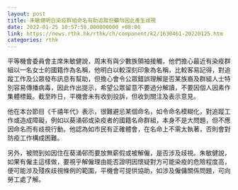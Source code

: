 ```yaml
---
layout: post
title: 朱敏健明白染疫群組命名有助追蹤但籲勿因此產生歧視
date: 2022-01-25 10:57:58.000000000 +08:00
link: https://news.rthk.hk/rthk/ch/component/k2/1630461-20220125.htm
categories: rthk
---
```


平等機會委員會主席朱敏健說，周末有與少數族領袖接觸，他們擔心最近有染疫群組以一名女士的國籍作為名稱，他明白以較深刻印象為名稱，比較客易記得，對追蹤工作及公眾發布訊息有幫助，但擔心會令公眾錯誤理解是否某族裔及群組人士特別容易傳播病毒，因此作出提示，希望公眾留意不要過分解讀，不要因個人因素作集體標籤。截至昨日，平機會未有收到投訴，但收到關注及表示意見。

他在本台節目《千禧年代》表示，很難避忌某個命名，如令命名模糊化，對追蹤工作或造成障礙，例如以葵涌邨或染疫者的國籍名命群組，本身不是大問題，但不應因命名而有歧視行動。他認為如市民有正確體會，在名命上不需太執著，否則會對防疫工作構成困難。

另外，被問到如因住在葵涌邨而要放無薪假或被解僱，是否涉及歧視。朱敏健說，如果有僱主這樣做，要視乎解僱理由能否證明因懷疑對方可能染疫的危險程度高，便可能涉及殘疾歧視條例的範圍，平機會可提供協助，如涉及僱傭關係問題，可向勞工處了解。
